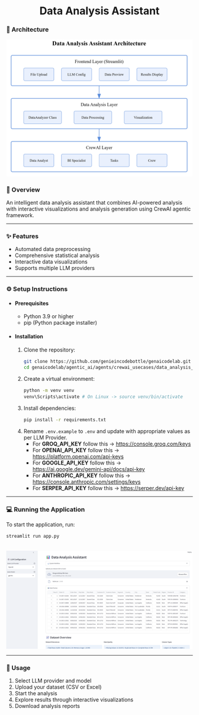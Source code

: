 

<div align="center">
   <h1>Data Analysis Assistant</h1>
</div>

### 🧩 Architecture

   <img src="https://github.com/genieincodebottle/genaicodelab/blob/main/images/data_analysis_architecture.png" alt="Architecture"/>

### 🌟 Overview

An intelligent data analysis assistant that combines AI-powered analysis with interactive visualizations and analysis generation using CrewAI agentic framework.

<hr>

### ✨ Features

- Automated data preprocessing
- Comprehensive statistical analysis
- Interactive data visualizations
- Supports multiple LLM providers

<hr>

### ⚙️ Setup Instructions

- #### Prerequisites
   - Python 3.9 or higher
   - pip (Python package installer)

- #### Installation
   1. Clone the repository:
      ```bash
      git clone https://github.com/genieincodebottle/genaicodelab.git
      cd genaicodelab/agentic_ai/agents/crewai_usecases/data_analysis_assistant
      ```
   2. Create a virtual environment:
      ```bash
      python -m venv venv
      venv\Scripts\activate # On Linux -> source venv/bin/activate
      ```
   3. Install dependencies:
      ```bash
      pip install -r requirements.txt
      ```
   4. Rename `.env.example` to `.env` and update with appropriate values as per LLM Provider.
      - For **GROQ_API_KEY** follow this -> https://console.groq.com/keys
      - For **OPENAI_API_KEY** follow this -> https://platform.openai.com/api-keys
      - For **GOOGLE_API_KEY** follow this -> https://ai.google.dev/gemini-api/docs/api-key
      - For **ANTHROPIC_API_KEY** follow this -> https://console.anthropic.com/settings/keys
      - For **SERPER_API_KEY** follow this -> https://serper.dev/api-key
<hr>

### 💻 Running the Application
To start the application, run:
```bash
streamlit run app.py
```
<br>
<img src="https://github.com/genieincodebottle/genaicodelab/blob/main/images/data_analysis_assistant_ui.png" alt="UI"/>

<hr>

### 📖 Usage

1. Select LLM provider and model
2. Upload your dataset (CSV or Excel)
3. Start the analysis
4. Explore results through interactive visualizations
5. Download analysis reports
